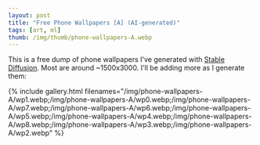 ```yaml
---
layout: post
title: "Free Phone Wallpapers [A] (AI-generated)"
tags: [art, ml]
thumb: /img/thumb/phone-wallpapers-A.webp
---
```


This is a free dump of phone wallpapers I've generated with [Stable Diffusion](/stable-diffusion). Most are around ~1500x3000. I'll be adding more as I generate them:

{% include gallery.html filenames="/img/phone-wallpapers-A/wp1.webp;/img/phone-wallpapers-A/wp0.webp;/img/phone-wallpapers-A/wp7.webp;/img/phone-wallpapers-A/wp6.webp;/img/phone-wallpapers-A/wp5.webp;/img/phone-wallpapers-A/wp4.webp;/img/phone-wallpapers-A/wp8.webp;/img/phone-wallpapers-A/wp3.webp;/img/phone-wallpapers-A/wp2.webp" %}
